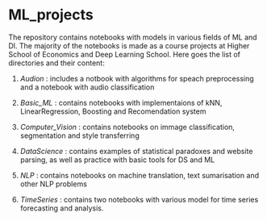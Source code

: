 # ML_projects
The repository contains notebooks with models in various fields of ML and Dl.
The majority of the notebooks is made as a course projects at Higher School of Economics 
and Deep Learning School. Here goes the list of directories and their content:

1. *Audion* : includes a notbook with algorithms for speach preprocessing and a notebook with audio classification

2. *Basic_ML* : contains notebooks with implementaions of kNN, LinearRegression, Boosting and Recomendation system

3. *Computer_Vision* : contains notebooks on immage classification, segmentation and style transferring 

4. *DataScience* : contains examples of statistical paradoxes and website parsing, as well as practice with
basic tools for DS and ML

5. *NLP* : contains notebooks on machine translation, text sumarisation and other NLP problems

6. *TimeSeries* : contains two notebooks with various model for time series forecasting and analysis.

